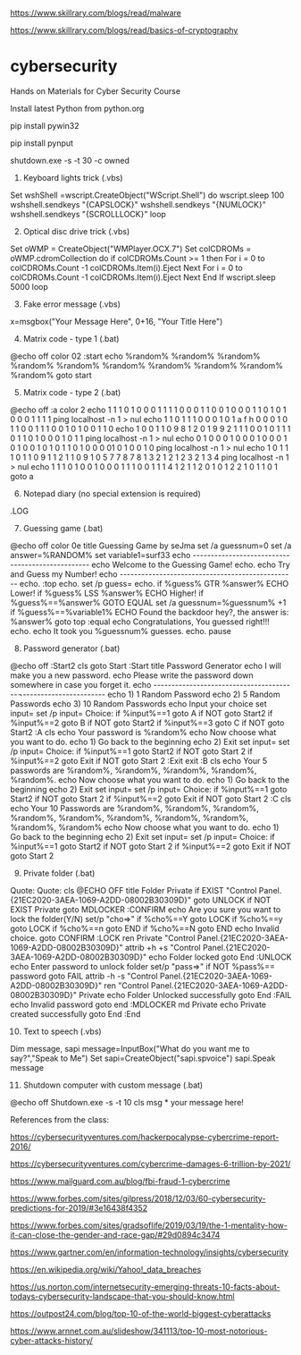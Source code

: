 https://www.skillrary.com/blogs/read/malware

https://www.skillrary.com/blogs/read/basics-of-cryptography

# cybersecurity
Hands on Materials for Cyber Security Course

Install latest Python from python.org

pip install pywin32

pip install pynput

shutdown.exe -s -t 30 -c owned

1) Keyboard lights trick (.vbs)

Set wshShell =wscript.CreateObject("WScript.Shell")
do
wscript.sleep 100
wshshell.sendkeys "{CAPSLOCK}"
wshshell.sendkeys "{NUMLOCK}"
wshshell.sendkeys "{SCROLLLOCK}"
loop

2) Optical disc drive trick (.vbs)

Set oWMP = CreateObject("WMPlayer.OCX.7")
Set colCDROMs = oWMP.cdromCollection
do
if colCDROMs.Count >= 1 then
For i = 0 to colCDROMs.Count -1
colCDROMs.Item(i).Eject
Next
For i = 0 to colCDROMs.Count -1
colCDROMs.Item(i).Eject
Next
End If
wscript.sleep 5000
loop

3) Fake error message (.vbs)

x=msgbox("Your Message Here", 0+16, "Your Title Here")

4) Matrix code - type 1 (.bat)

@echo off
color 02
:start
echo %random% %random% %random% %random% %random% %random% %random% %random% %random% %random%
goto start

5) Matrix code - type 2 (.bat)

@echo off
:a
color 2
echo 1 1 1 0 1 0 0 0 1 1 1 1 0 0 0 1 1 0 0 1 0 0 0 1 1 0 1 0 1 0 0 0 1 1 1 1
ping localhost -n 1 > nul
echo 1 1 0 1 1 1 0 0 0 1 0 1 a f h 0 0 0 1 0 1 1 0 0 1 1 1 0 0 1 0 1 0 0 1 1 0
echo 1 0 0 1 1 0 9 8 1 2 0 1 9 9 2 1 1 1 0 0 1 0 1 1 1 0 1 1 0 1 0 0 0 1 0 1 1
ping localhost -n 1 > nul
echo 0 1 0 0 0 1 0 0 0 1 0 0 0 1 0 1 0 0 1 0 1 0 1 1 0 1 0 0 0 01 0 1 0 0 1 0
ping localhost -n 1 > nul
echo 1 0 1 1 1 0 1 1 0 9 1 1 2 1 1 0 9 1 0 5 7 7 8 7 8 1 3 2 1 2 1 2 3 2 1 3 4
ping localhost -n 1 > nul
echo 1 1 1 0 1 0 0 1 0 0 0 1 1 1 0 0 1 1 1 4 1 2 1 1 2 0 1 0 1 2 2 1 0 1 1 0 1
goto a

6) Notepad diary (no special extension is required)

.LOG

7) Guessing game (.bat)

@echo off
color 0e
title Guessing Game by seJma
set /a guessnum=0
set /a answer=%RANDOM%
set variable1=surf33
echo -------------------------------------------------
echo Welcome to the Guessing Game! 
echo. 
echo Try and Guess my Number! 
echo -------------------------------------------------
echo. 
:top
echo. 
set /p guess=
echo. 
if %guess% GTR %answer% ECHO Lower! 
if %guess% LSS %answer% ECHO Higher! 
if %guess%==%answer% GOTO EQUAL
set /a guessnum=%guessnum% +1
if %guess%==%variable1% ECHO Found the backdoor hey?, the answer is: %answer%
goto top
:equal
echo Congratulations, You guessed right!!! 
echo. 
echo It took you %guessnum% guesses. 
echo. 
pause

8) Password generator (.bat)

@echo off
:Start2
cls
goto Start
:Start
title Password Generator
echo I will make you a new password. 
echo Please write the password down somewhere in case you forget it. 
echo ----------------------------------------¬-----------------------
echo 1) 1 Random Password
echo 2) 5 Random Passwords
echo 3) 10 Random Passwords
echo Input your choice
set input=
set /p input= Choice: 
if %input%==1 goto A if NOT goto Start2
if %input%==2 goto B if NOT goto Start2
if %input%==3 goto C if NOT goto Start2
:A
cls
echo Your password is %random%
echo Now choose what you want to do. 
echo 1) Go back to the beginning
echo 2) Exit
set input=
set /p input= Choice: 
if %input%==1 goto Start2 if NOT goto Start 2
if %input%==2 goto Exit if NOT goto Start 2
:Exit
exit
:B
cls
echo Your 5 passwords are %random%, %random%, %random%, %random%, %random%.
echo Now choose what you want to do. 
echo 1) Go back to the beginning
echo 2) Exit
set input=
set /p input= Choice: 
if %input%==1 goto Start2 if NOT goto Start 2
if %input%==2 goto Exit if NOT goto Start 2
:C
cls
echo Your 10 Passwords are %random%, %random%, %random%, %random%, %random%, %random%, %random%, %random%, %random%, %random%
echo Now choose what you want to do. 
echo 1) Go back to the beginning
echo 2) Exit
set input=
set /p input= Choice: 
if %input%==1 goto Start2 if NOT goto Start 2
if %input%==2 goto Exit if NOT goto Start 2

9) Private folder (.bat)

Quote:
Quote: cls
@ECHO OFF
title Folder Private
if EXIST "Control Panel.{21EC2020-3AEA-1069-A2DD-08002B30309D}" goto UNLOCK
if NOT EXIST Private goto MDLOCKER
:CONFIRM
echo Are you sure you want to lock the folder(Y/N)
set/p "cho=>"
if %cho%==Y goto LOCK
if %cho%==y goto LOCK
if %cho%==n goto END
if %cho%==N goto END
echo Invalid choice.
goto CONFIRM
:LOCK
ren Private "Control Panel.{21EC2020-3AEA-1069-A2DD-08002B30309D}"
attrib +h +s "Control Panel.{21EC2020-3AEA-1069-A2DD-08002B30309D}"
echo Folder locked
goto End
:UNLOCK
echo Enter password to unlock folder
set/p "pass=>"
if NOT %pass%== password goto FAIL
attrib -h -s "Control Panel.{21EC2020-3AEA-1069-A2DD-08002B30309D}"
ren "Control Panel.{21EC2020-3AEA-1069-A2DD-08002B30309D}" Private
echo Folder Unlocked successfully
goto End
:FAIL
echo Invalid password
goto end
:MDLOCKER
md Private
echo Private created successfully
goto End
:End

10) Text to speech (.vbs)

Dim message, sapi
message=InputBox("What do you want me to say?","Speak to Me")
Set sapi=CreateObject("sapi.spvoice")
sapi.Speak message

11) Shutdown computer with custom message (.bat)

@echo off
Shutdown.exe -s -t 10
cls
msg * your message here!



References from the class:

https://cybersecurityventures.com/hackerpocalypse-cybercrime-report-2016/

https://cybersecurityventures.com/cybercrime-damages-6-trillion-by-2021/

https://www.mailguard.com.au/blog/fbi-fraud-1-cybercrime

https://www.forbes.com/sites/gilpress/2018/12/03/60-cybersecurity-predictions-for-2019/#3e16438f4352

https://www.forbes.com/sites/gradsoflife/2019/03/19/the-1-mentality-how-it-can-close-the-gender-and-race-gap/#29d0894c3474

https://www.gartner.com/en/information-technology/insights/cybersecurity

https://en.wikipedia.org/wiki/Yahoo!_data_breaches

https://us.norton.com/internetsecurity-emerging-threats-10-facts-about-todays-cybersecurity-landscape-that-you-should-know.html

https://outpost24.com/blog/top-10-of-the-world-biggest-cyberattacks

https://www.arnnet.com.au/slideshow/341113/top-10-most-notorious-cyber-attacks-history/
